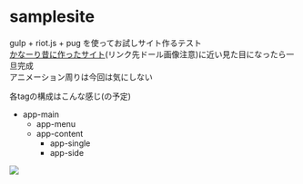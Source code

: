 # samplesite

gulp + riot.js + pug を使ってお試しサイト作るテスト  
[かなーり昔に作ったサイト](http://hidamari-finder.com/)(リンク先ドール画像注意)に近い見た目になったら一旦完成  
アニメーション周りは今回は気にしない  

各tagの構成はこんな感じ(の予定)  

- app-main
	- app-menu
	- app-content
		- app-single
		- app-side

![](http://study.lugn-design.com/site/samplesite/public/images/readme/site.jpg)
